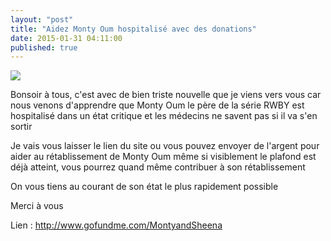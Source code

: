 ```yaml
---
layout: "post"
title: "Aidez Monty Oum hospitalisé avec des donations"
date: 2015-01-31 04:11:00
published: true
---
```

![](https://2dbdd5116ffa30a49aa8-c03f075f8191fb4e60e74b907071aee8.ssl.cf1.rackcdn.com/3156987_1422647666.5637.jpg)

Bonsoir à tous, c'est avec de bien triste nouvelle que je viens vers vous car nous venons d'apprendre que Monty Oum le père de la série RWBY est hospitalisé dans un état critique et les médecins ne savent pas si il va s'en sortir

Je vais vous laisser le lien du site ou vous pouvez envoyer de l'argent pour aider au rétablissement de Monty Oum même si visiblement le plafond est déjà atteint, vous pourrez quand même contribuer à son rétablissement

On vous tiens au courant de son état le plus rapidement possible

Merci à vous

Lien : <http://www.gofundme.com/MontyandSheena>
